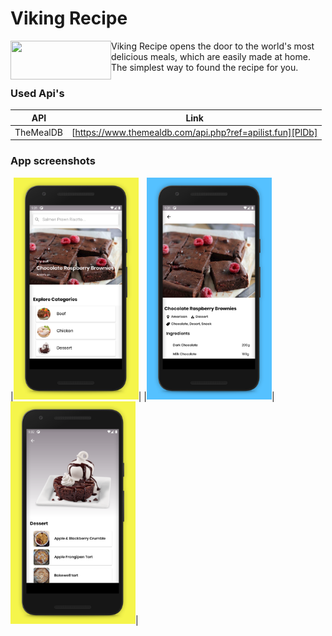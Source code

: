 # Viking Recipe

<a href="https://play.google.com/store/apps/details?id=com.vaskevicius.android.vikingrecipe"><img src="https://play.google.com/intl/en_us/badges/static/images/badges/en_badge_web_generic.png" align="left" height="62" width="161" ></a>


Viking Recipe opens the door to the world's most delicious meals, which are easily made at home. The simplest way to found the recipe for you.


### Used Api's
| API | Link |
| ------ | ------ |
| TheMealDB | [https://www.themealdb.com/api.php?ref=apilist.fun][PlDb] |

  
### App screenshots
|<img src="app-screenshots/Phone Screenshot 1.jpg" alt="screenshots" width="200"/>| |<img src="app-screenshots/Phone Screenshot 2.jpg" alt="screenshots" width="200"/>| <img src="app-screenshots/Phone Screenshot 3.jpg" alt="screenshots" width="200"/>|
